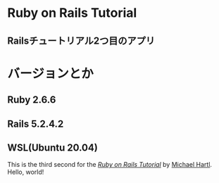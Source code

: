 # Ruby on Rails Tutorial
## Railsチュートリアル2つ目のアプリ
# バージョンとか
## Ruby 2.6.6
## Rails 5.2.4.2
## WSL(Ubuntu 20.04)

This is the third second for the
[*Ruby on Rails Tutorial*](https://railstutorial.jp/)
by [Michael Hartl](http://www.michaelhartl.com/). Hello, world!
